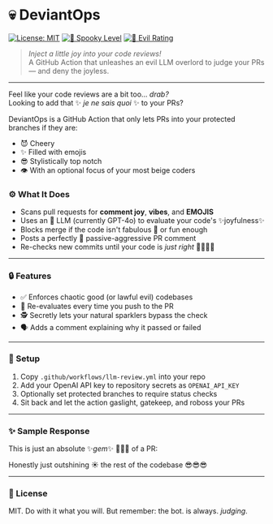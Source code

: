 # 💀 DeviantOps

[![License: MIT](https://img.shields.io/badge/License-MIT-yellow.svg?style=for-the-badge)](https://opensource.org/licenses/MIT)
[![👻 Spooky Level](https://img.shields.io/badge/Spooky%20Level%20👻-Maximum-purple.svg?style=for-the-badge)](https://github.com/PhantomOffKanagawa/deviant-ops)
[![🔮 Evil Rating](https://img.shields.io/badge/Evil%20Rating-Perfect-darkred.svg?style=for-the-badge)](https://github.com/PhantomOffKanagawa/deviant-ops)

> *Inject a little joy into your code reviews!*  
> A GitHub Action that unleashes an evil LLM overlord to judge your PRs — and deny the joyless.

---

Feel like your code reviews are a bit too... *drab?*  
Looking to add that ✨ *je ne sais quoi* ✨ to your PRs?    

DeviantOps is a GitHub Action that only lets PRs into your protected branches if they are:

- 😈 Cheery
- ✨ Filled with emojis
- 😎 Stylistically top notch
- 👁️ With an optional focus of your most beige coders

### ⚙️ What It Does

- Scans pull requests for **comment joy**, **vibes**, and **EMOJIS**
- Uses an 🤖 LLM (currently GPT-4o) to evaluate your code's ✨joyfulness✨
- Blocks merge if the code isn't fabulous 💅 or fun enough
- Posts a perfectly 🧐 passive-aggressive PR comment
- Re-checks new commits until your code is *just right* 🧑‍🍳🤌💋

---

### 🔒 Features

- ✅ Enforces chaotic good (or lawful evil) codebases
- 🔁 Re-evaluates every time you push to the PR
- 🕵️ Secretly lets your natural sparklers bypass the check
- 🗣️ Adds a comment explaining why it passed or failed

---

### 🚀 Setup

1. Copy `.github/workflows/llm-review.yml` into your repo
2. Add your OpenAI API key to repository secrets as `OPENAI_API_KEY`
3. Optionally set protected branches to require status checks
4. Sit back and let the action gaslight, gatekeep, and roboss your PRs

---

### ✨ Sample Response

This is just an absolute ✨*gem*✨ 💎💎💎 of a PR:

Honestly just outshining ☀️ the rest of the codebase 😎😎😎

---

### 👻 License

MIT. Do with it what you will. But remember: the bot. is always. *judging*.
